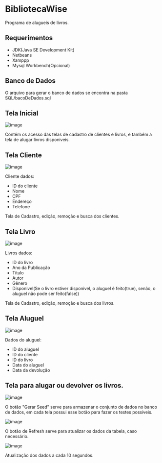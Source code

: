 # BibliotecaWise

Programa de alugueis de livros.

## Requerimentos

- JDK(Java SE Development Kit)
- Netbeans
- Xamppp
- Mysql Workbench(Opcional)

## Banco de Dados

O arquivo para gerar o banco de dados se encontra na pasta SQL/bacoDeDados.sql

## Tela Inicial

![image](https://github.com/PhaellZX/BibliotecaWise/assets/48337836/e375fd95-6a10-4fb7-84e2-11e8475956fe)

Contém os acesso das telas de cadastro de clientes e livros, e também a tela de alugar livros disponiveis.

## Tela Cliente

![image](https://github.com/PhaellZX/BibliotecaWise/assets/48337836/feefc08b-07a9-401c-9c9b-f5092e333689)

Cliente dados:
- ID do cliente
- Nome
- CPF
- Endereço
- Telefone

Tela de Cadastro, edição, remoção e busca dos clientes.

## Tela Livro

![image](https://github.com/PhaellZX/BibliotecaWise/assets/48337836/2717e8fc-242c-4042-ba0d-18b4d47a36a8)

Livros dados:
- ID do livro
- Ano da Publicação
- Título
- Autor
- Gênero
- Dísponivel(Se o livro estiver disponivel, o aluguel é feito(true), senão, o aluguel não pode ser feito(false))

Tela de Cadastro, edição, remoção e busca dos livros.

## Tela Aluguel

![image](https://github.com/PhaellZX/BibliotecaWise/assets/48337836/f03926f7-acff-4118-b5ff-880e18616caa)

Dados do aluguel:
- ID do aluguel
- ID do cliente
- ID do livro
- Data do aluguel
- Data da devolução

## Tela para alugar ou devolver os livros.

![image](https://github.com/PhaellZX/BibliotecaWise/assets/48337836/b4d7ae87-2a5e-4c30-a0ee-df8f81032a4e)

O botão "Gerar Seed" serve para armazenar o conjunto de dados no banco de dados, em cada tela possui esse botão para fazer os testes possíveis. 

![image](https://github.com/PhaellZX/BibliotecaWise/assets/48337836/17dbd283-5d31-4625-880e-a173e919a0f8)

O botão de Refresh serve para atualizar os dados da tabela, caso necessário.

![image](https://github.com/PhaellZX/BibliotecaWise/assets/48337836/e5d063bb-5888-4cf8-9d44-8b1bbf650afd)

Atualização dos dados a cada 10 segundos.







